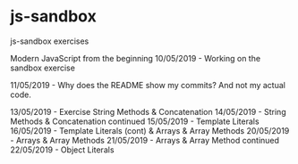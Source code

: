 # js-sandbox
js-sandbox exercises

Modern JavaScript from the beginning
10/05/2019 - Working on the sandbox exercise


11/05/2019 - Why does the README show my commits? And not my actual code.

13/05/2019 - Exercise String Methods & Concatenation
14/05/2019 - String Methods & Concatenation continued
15/05/2019 - Template Literals
16/05/2019 - Template Literals (cont) & Arrays & Array Methods
20/05/2019 - Arrays & Array Methods
21/05/2019 - Arrays & Array Method continued
22/05/2019 - Object Literals
